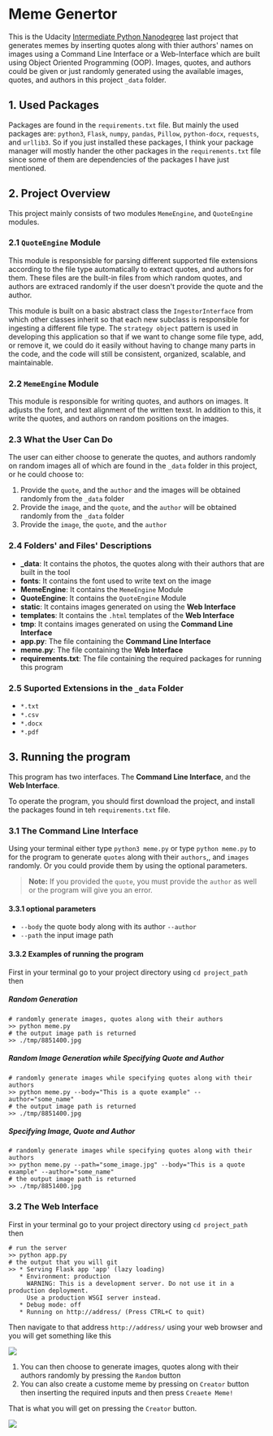 # Meme Genertor

This is the Udacity [Intermediate Python Nanodegree](https://www.udacity.com/course/intermediate-python-nanodegree--nd303) last project that generates memes by inserting quotes along with thier authors' names on images using a Command Line Interface or a Web-Interface which are built using Object Oriented Programming (OOP). Images, quotes, and authors could be given or just randomly generated using the available images, quotes, and authors in this project `_data` folder.

## 1. Used Packages

Packages are found in the `requirements.txt` file. But mainly the used packages are: `python3`, `Flask`, `numpy`, `pandas`, `Pillow`, `python-docx`, `requests`, and `urllib3`. So if you just installed these packages, I think your package manager will mostly hander the other packages in the `requirements.txt` file since some of them are dependencies of the packages I have just mentioned.

## 2. Project Overview

This project mainly consists of two modules `MemeEngine`, and `QuoteEngine` modules.

### 2.1 `QuoteEngine` Module

This module is responsisble for parsing different supported file extensions according to the file type automatically to extract quotes, and authors for them. These files are the built-in files from which random quotes, and authors are extraced randomly if the user doesn't provide the quote and the author.

This module is built on a basic abstract class the `IngestorInterface` from which other classes inherit so that each new subclass is responsible for ingesting a different file type. The `strategy object` pattern is used in developing this application so that if we want to change some file type, add, or remove it, we could do it easily without having to change many parts in the code, and the code will still be consistent, organized, scalable, and maintainable.

### 2.2 `MemeEngine` Module

This module is responsible for writing quotes, and authors on images. It adjusts the font, and text alignment of the written texst. In addition to this, it write the quotes, and authors on random positions on the images.

### 2.3 What the User Can Do

The user can either choose to generate the quotes, and authors randomly on random images all of which are found in the `_data` folder in this project, or he could choose to:
1. Provide the `quote`, and the `author` and the images will be obtained randomly from the `_data` folder
2. Provide the `image`, and the `quote`, and the `author` will be obtained randomly from the `_data` folder
3. Provide the `image`, the `quote`, and the `author`

### 2.4 Folders' and Files' Descriptions

* **_data**: It contains the photos, the quotes along with their authors that are built in the tool
* **fonts**: It contains the font used to write text on the image
* **MemeEngine**: It contains the `MemeEngine` Module
* **QuoteEngine**: It contains the `QuoteEngine` Module
* **static**: It contains images generated on using the **Web Interface**
* **templates**: It contains the `.html` templates of the **Web Interface**
* **tmp**: It contains images generated on using the **Command Line Interface**
* **app.py**: The file containing the **Command Line Interface**
* **meme.py**: The file containing the **Web Interface**
* **requirements.txt**: The file containing the required packages for running this program

### 2.5 Suported Extensions in the `_data` Folder

* `*.txt`
* `*.csv`
* `*.docx`
* `*.pdf`


## 3. Running the program

This program has two interfaces. The **Command Line Interface**, and the **Web Interface**.

To operate the program, you should first download the project, and install the packages found in teh `requirements.txt` file.

### 3.1 The Command Line Interface

Using your terminal either type `python3 meme.py` or type `python meme.py` to for the program to generate `quotes` along with their `authors`,, and `images` randomly. Or you could provide them by using the optional parameters. 

> **Note:** If you provided the `quote`, you must provide the `author` as well or the program will give you an error.

#### 3.3.1 optional parameters

* `--body` the quote body along with its author `--author`
* `--path` the input image path

#### 3.3.2 Examples of running the program

First in your terminal go to your project directory using `cd project_path` then
##### Random Generation
```
# randomly generate images, quotes along with their authors
>> python meme.py
# the output image path is returned
>> ./tmp/8851400.jpg
```
##### Random Image Generation while Specifying Quote and Author 
```
# randomly generate images while specifying quotes along with their authors
>> python meme.py --body="This is a quote example" --author="some_name"
# the output image path is returned
>> ./tmp/8851400.jpg
```
##### Specifying Image, Quote and Author 
```
# randomly generate images while specifying quotes along with their authors
>> python meme.py --path="some_image.jpg" --body="This is a quote example" --author="some_name"
# the output image path is returned
>> ./tmp/8851400.jpg
```

### 3.2 The Web Interface

First in your terminal go to your project directory using `cd project_path` then
```
# run the server
>> python app.py
# the output that you will git
>> * Serving Flask app 'app' (lazy loading)
   * Environment: production
     WARNING: This is a development server. Do not use it in a production deployment.
     Use a production WSGI server instead.
   * Debug mode: off
   * Running on http://address/ (Press CTRL+C to quit)
```
Then navigate to that address `http://address/` using your web browser and you will get something like this


![](random_image.PNG)
1. You can then choose to generate images, quotes along with their authors randomly by pressing the `Random` button
2. You can also create a custome meme by pressing on `Creator` button then inserting the required inputs and then press `Creaete Meme!`

That is what you will get on pressing the `Creator` button.


![](custom_image.PNG)
